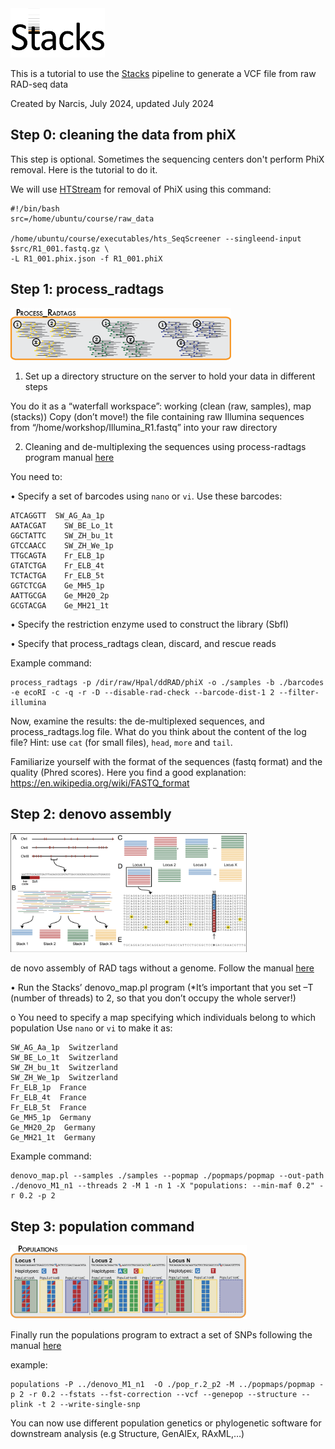 <img src="./stacks_logo.png" width="30%" height="30%">

This is a tutorial to use the [Stacks](https://catchenlab.life.illinois.edu/stacks/manual/) pipeline to generate a VCF file from raw RAD-seq data

Created by Narcis, July 2024, updated July 2024 


## Step 0: cleaning the data from phiX

This step is optional. Sometimes the sequencing centers don't perform PhiX removal. Here is the tutorial to do it.

We will use [HTStream](https://github.com/s4hts/HTStream) for removal of PhiX using this command:

```
#!/bin/bash
src=/home/ubuntu/course/raw_data

/home/ubuntu/course/executables/hts_SeqScreener --singleend-input $src/R1_001.fastq.gz \
-L R1_001.phix.json -f R1_001.phiX 
```


## Step 1: process_radtags

<img src="./process_radtags.png" width="70%" height="70%">

1)	Set up a directory structure on the server to hold your data in different steps

You do it as a “waterfall workspace”: working (clean (raw, samples), map (stacks))
Copy (don’t move!) the file containing raw Illumina sequences from “/home/workshop/Illumina_R1.fastq” into your raw directory

2)	Cleaning and de-multiplexing the sequences using process-radtags program manual [here](https://catchenlab.life.illinois.edu/stacks/manual/#clean)

You need to:

• Specify a set of barcodes using `nano` or `vi`. Use these barcodes:

``` 
ATCAGGTT  SW_AG_Aa_1p
AATACGAT	SW_BE_Lo_1t
GGCTATTC	SW_ZH_bu_1t
GTCCAACC	SW_ZH_We_1p
TTGCAGTA	Fr_ELB_1p
GTATCTGA	Fr_ELB_4t
TCTACTGA	Fr_ELB_5t
GGTCTCGA	Ge_MH5_1p
AATTGCGA	Ge_MH20_2p
GCGTACGA	Ge_MH21_1t
```

•	Specify the restriction enzyme used to construct the library (SbfI)

•	Specify that process_radtags clean, discard, and rescue reads

Example command:

```
process_radtags -p /dir/raw/Hpal/ddRAD/phiX -o ./samples -b ./barcodes -e ecoRI -c -q -r -D --disable-rad-check --barcode-dist-1 2 --filter-illumina

```

Now, examine the results: the de-multiplexed sequences, and process_radtags.log file. What do you think about the content of the log file? Hint: use `cat` (for small files), `head`, `more` and `tail`.

Familiarize yourself with the format of the sequences (fastq format) and the quality (Phred scores). Here you find a good explanation: https://en.wikipedia.org/wiki/FASTQ_format 

## Step 2: denovo assembly
<img src="./denovo.png" width="75%" height="75%">

de novo assembly of RAD tags without a genome. Follow the manual [here](http://catchenlab.life.illinois.edu/stacks/comp/denovo_map.php)

•	Run the Stacks’ denovo_map.pl program (*It’s important that you set –T (number of threads) to 2, so that you don’t occupy the whole server!)

o	You need to specify a map specifying which individuals belong to which population
Use `nano` or `vi` to make it as:

```
SW_AG_Aa_1p  Switzerland
SW_BE_Lo_1t  Switzerland
SW_ZH_bu_1t  Switzerland
SW_ZH_We_1p  Switzerland
Fr_ELB_1p  France
Fr_ELB_4t  France
Fr_ELB_5t  France
Ge_MH5_1p  Germany
Ge_MH20_2p  Germany
Ge_MH21_1t  Germany
```

Example command:

```
denovo_map.pl --samples ./samples --popmap ./popmaps/popmap --out-path ./denovo_M1_n1 --threads 2 -M 1 -n 1 -X "populations: --min-maf 0.2" -r 0.2 -p 2
```

## Step 3: population command
<img src="./populations.png" width="75%" height="75%">

Finally run the populations program to extract a set of SNPs following the manual [here](http://catchenlab.life.illinois.edu/stacks/comp/populations.php)

example: 

```
populations -P ../denovo_M1_n1  -O ./pop_r.2_p2 -M ../popmaps/popmap -p 2 -r 0.2 --fstats --fst-correction --vcf --genepop --structure --plink -t 2 --write-single-snp
```

You can now use different population genetics or phylogenetic software for downstream analysis (e.g Structure, GenAlEx, RAxML,…)










